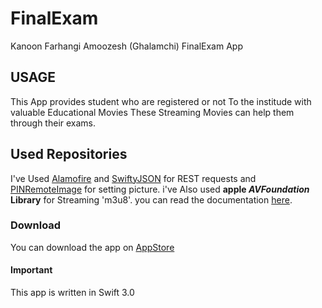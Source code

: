 # FinalExam
Kanoon Farhangi Amoozesh (Ghalamchi) FinalExam App

## USAGE
This App provides student who are registered or not To the institude with valuable Educational Movies 
These Streaming Movies can help them through their exams.

## Used Repositories 
I've Used [Alamofire](https://github.com/Alamofire/Alamofire) and [SwiftyJSON](https://github.com/SwiftyJSON/SwiftyJSON) for REST requests and [PINRemoteImage](https://github.com/pinterest/PINRemoteImage) for setting picture. 
i've Also used **apple _AVFoundation_ Library** for Streaming 'm3u8'. you can read the documentation [here](https://developer.apple.com/library/content/documentation/AudioVideo/Conceptual/MediaPlaybackGuide/Contents/Resources/en.lproj/GettingStarted/GettingStarted.html).

### Download
You can download the app on [AppStore](https://appsto.re/us/ctS5jb.i)

#### Important 
This app is written in Swift 3.0
